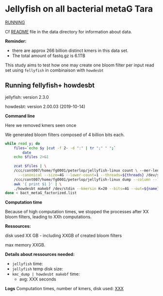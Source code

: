 # Jellyfish on all bacterial metaG Tara

<u>RUNNING</u>



Cf [README](../data/README.md) file in the data directory for information about data. 

**Reminder:** 

- there are approx 266 billion distinct kmers in this data set. 
- The total amount of fastq.gz is 6.1TB

This study aims to test how one may create one bloom filter per input read set using `fellyfish` in combinaison with `howdesbt`

## Running fellyfish+ howdesbt

 jellyfish: version 2.3.0

howdesbt:  version 2.00.03 (2019-10-14)

**Command line**

Here we removed kmers seen once

We generated bloom filters composed of 4 billion bits each. 

```bash
while read y; do  
    files=`echo $y |cut -f 2- -d ":" | tr ";" " ";`
		date
    echo $files 2>&1
	
    zcat $files | \
    /ccc/cont007/home/fg0001/peterlop/jellyfish-linux count \ --mer-len=20 \
      --canonical --size=4G --lower-count=1 --threads=${threads} /dev/stdin --output=/dev/stdout | \
    /ccc/cont007/home/fg0001/peterlop/jellyfish-linux dump --column --lower-count=1 /dev/stdin   | \
    awk '{ print $1 }' | \
    ./howdesbt makebf /dev/stdin --kmersin K=20 --bits=4G --out=${name}.bf 
done < bact_metaG_factorized.list
```

**Computation time**

Because of high computation times, we stopped the processes after XX bloom filters, leading to XXh computations.

**Ressources:** 

disk used XX GB - including XXGB of created bloom filters

max memory  XXGB.



**Details about ressources needed:** 

- `jellyfish` time: 
- `jellyfish` temp disk size:
- `kmc_dump | howdesbt makebf` time: 
  - avg: XXX seconds

**Logs**
Computation times, number of kmers, disk used: [XXX](XXX)

